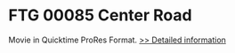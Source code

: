 # FTG 00085 Center Road
Movie in Quicktime ProRes Format.
[>> Detailed information](https://secure.shareit.com/shareit/product.html?productid=300652136&affiliateid=200057808)